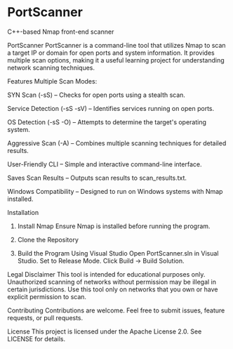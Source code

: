 # PortScanner
C++-based Nmap front-end scanner

PortScanner
PortScanner is a command-line tool that utilizes Nmap to scan a target IP or domain for open ports and system information. It provides multiple scan options, making it a useful learning project for understanding network scanning techniques.

Features
Multiple Scan Modes:

SYN Scan (-sS) – Checks for open ports using a stealth scan.

Service Detection (-sS -sV) – Identifies services running on open ports.

OS Detection (-sS -O) – Attempts to determine the target's operating system.

Aggressive Scan (-A) – Combines multiple scanning techniques for detailed results.

User-Friendly CLI – Simple and interactive command-line interface.

Saves Scan Results – Outputs scan results to scan_results.txt.

Windows Compatibility – Designed to run on Windows systems with Nmap installed.

Installation
1. Install Nmap
Ensure Nmap is installed before running the program.

2. Clone the Repository

3. Build the Program
Using Visual Studio
Open PortScanner.sln in Visual Studio.
Set to Release Mode.
Click Build → Build Solution.


Legal Disclaimer
This tool is intended for educational purposes only.
Unauthorized scanning of networks without permission may be illegal in certain jurisdictions.
Use this tool only on networks that you own or have explicit permission to scan.

Contributing
Contributions are welcome. Feel free to submit issues, feature requests, or pull requests.

License
This project is licensed under the Apache License 2.0. See LICENSE for details.
